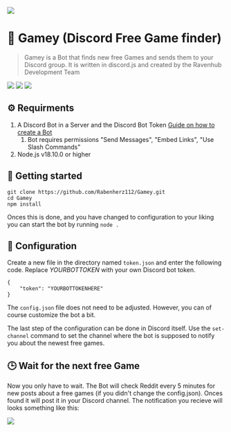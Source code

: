 ![](https://media.discordapp.net/attachments/731166978806644827/1047599468918353920/Gamey_BannerCatcher.png)
# 🤖 Gamey (Discord Free Game finder)
> Gamey is a Bot that finds new free Games and sends them to your Discord group. It is written in discord.js and created by the Ravenhub Development Team

![](https://img.shields.io/github/stars/Rabenherz112/Gamey?color=yellow&style=plastic&label=Stars) ![](https://img.shields.io/discord/728735370560143360?color=5460e6&label=Discord&style=plastic) ![](https://img.shields.io/codefactor/grade/github/Rabenherz112/Gamey?label=Coode%20Quality&style=plastic)
## ⚙️ Requirments
1. A Discord Bot in a Server and the Discord Bot Token [Guide on how to create a Bot](https://discordjs.guide/preparations/setting-up-a-bot-application.html#creating-your-bot)
   1. Bot requires permissions "Send Messages", "Embed Links", "Use Slash Commands"
2. Node.js v18.10.0 or higher

## 🚀 Getting started

    git clone https://github.com/Rabenherz112/Gamey.git
    cd Gamey
    npm install
Onces this is done, and you have changed to configuration to your liking you can start the bot by running `node .`

## 🔑 Configuration
Create a new file in the directory named `token.json` and enter the following code. Replace *YOURBOTTOKEN* with your own Discord bot token.

    {
	    "token": "YOURBOTTOKENHERE"
	}
The `config.json` file does not need to be adjusted. However, you can of course customize the bot a bit.

The last step of the configuration can be done in Discord itself. Use the `set-channel` command to set the channel where the bot is supposed to notify you about the newest free games.

## 🕒 Wait for the next free Game
Now you only have to wait. The Bot will check Reddit every 5 minutes for new posts about a free games (if you didn't change the config.json). Onces found it will post it in your Discord channel. The notification you recieve will looks something like this:

![](https://image.ravshort.com/29xipq8v.png)
